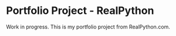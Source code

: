 # Portfolio Project - RealPython 

Work in progress. This is my portfolio project from RealPython.com.
